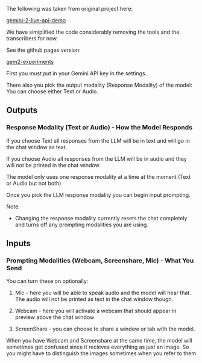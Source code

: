 The following was taken from original project here:

[gemini-2-live-api-demo](https://github.com/viaanthroposbenevolentia/gemini-2-live-api-demo/)

We have simiplified the code considerably removing the tools and the
transcribers for now.

See the github pages version:

[gem2-experiments](https://calvinw.github.io/gem2-experiments/)

First you must put in your Gemini API key in the settings.

There also you pick the output modality (Response Modality) of the model:
You can choose either Text or Audio.

## Outputs 

### Response Modality (Text or Audio) - How the Model Responds

If you choose Text all responses from the LLM will be in text and will go in the chat window as text.

If you choose Audio all responses from the LLM will be in audio and they will not be printed in the chat window.

The model only uses one response modality at a time at the moment (Text or Audio but not
both)

Once you pick the LLM response modality you can begin input prompting.

Note:  
- Changing the response modality currently resets the chat completely and turns off any prompting modalities you are using.

## Inputs 

### Prompting Modalities (Webcam, Screenshare, Mic) - What You Send 

You can turn these on optionally:

1) Mic - here you will be able to speak audio and the model will hear that. 
The audio will not be printed as text in the chat window though.

2) Webcam - here you will activate a webcam that should appear in preview above the chat window 

3) ScreenShare - you can choose to share a window or tab with the model.

When you have Webcam and Screenshare at the same time, the model will sometimes get confused since it recieves everything as just an image. So you might have to distinguish the images sometimes when you refer to them

